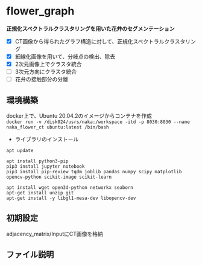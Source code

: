# flower_graph
**正規化スペクトラルクラスタリングを用いた花弁のセグメンテーション**  
- [x] CT画像から得られたグラフ構造に対して、正規化スペクトラルクラスタリング
- [x] 細線化画像を用いて、分岐点の検出、除去
- [x] 2次元画像上でクラスタ統合
- [ ] 3次元方向にクラスタ統合
- [ ] 花弁の接触部分の分離

## 環境構築
docker上で、Ubuntu 20.04.2のイメージからコンテナを作成  
`docker run -v /disk024/usrs/naka:/workspace -itd -p 8030:8030 --name naka_flower_ct ubuntu:latest /bin/bash`

* ライブラリのインストール 
```
apt update

apt install python3-pip
pip3 install jupyter notebook
pip3 install pip-review tqdm joblib pandas numpy scipy matplotlib opencv-python scikit-image scikit-learn

apt install wget open3d-python networkx seaborn
apt-get install unzip git
apt-get install -y libgl1-mesa-dev libopencv-dev
```

## 初期設定
adjacency_matrix/InputにCT画像を格納

## ファイル説明